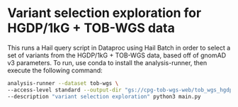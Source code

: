 # Variant selection exploration for HGDP/1kG + TOB-WGS data

This runs a Hail query script in Dataproc using Hail Batch in order to select a set of variants from the HGDP/1kG + TOB-WGS data, based off of gnomAD v3 parameters. To run, use conda to install the analysis-runner, then execute the following command:

```sh
analysis-runner --dataset tob-wgs \
--access-level standard --output-dir "gs://cpg-tob-wgs-web/tob_wgs_hgdp_1kg_variant_selection_exploration/v0" \
--description "variant selection exploration" python3 main.py
```
